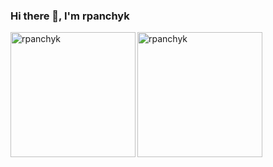 ### Hi there 👋, I'm rpanchyk
<img align="left" src="https://github-readme-stats.vercel.app/api/top-langs?username=rpanchyk&show_icons=true&locale=en&layout=compact" alt="rpanchyk" height="200"/>
<img align="center" src="https://github-readme-stats.vercel.app/api?username=rpanchyk&show_icons=true&locale=en" alt="rpanchyk" height="200"/>
